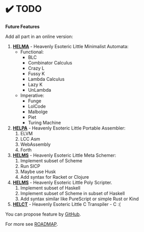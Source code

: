 # ✔️ TODO

**Future Features**

Add all part in an online version:
1. **[HELMA](helma)** - Heavenly Esoteric Little Minimalist Automata:
    * Functional:
      * BLC 
      * Combinator Calculus
      * Crazy L
      * Fussy K
      * Lambda Calculus
      * Lazy K
      * UnLambda
    * Imperative: 
      * Funge
      * LolCode
      * Malbolge
      * Piet
      * Turing Machine
3. **[HELPA](helpa)** - Heavenly Esoteric Little Portable Assembler:
    1. ELVM
    2. LCC Asm
    3. WebAssembly
    4. Forth
5. **[HELMS](helms)** - Heavenly Esoteric Little Meta Schemer:
    1. Implement subset of Scheme
    2. Run SICP
    3. Maybe use Husk
    4. Add syntax for Racket or Clojure
7. **[HELMS](helps)** - Heavenly Esoteric Little Poly Scripter. 
    1. Implement subset of Haskell
    2. Implement subset of Scheme in subset of Haskell
    3. Add syntax similar like PureScript or simple Rust or Kind 
9. **[HELCT](helct)** - Heavenly Esoteric Little C Transpiler - C :(

You can propose feature by [GitHub](https://github.com/helvm/helcam/issues).

For more see [ROADMAP](ROADMAP.md).
